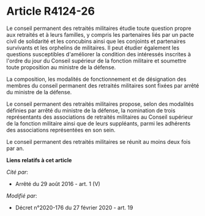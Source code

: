 # Article R4124-26

Le conseil permanent des retraités militaires étudie toute question propre aux retraités et à leurs familles, y compris les
partenaires liés par un pacte civil de solidarité et les concubins ainsi que les conjoints et partenaires survivants et les
orphelins de militaires. Il peut étudier également les questions susceptibles d'améliorer la condition des intéressés
inscrites à l'ordre du jour du Conseil supérieur de la fonction militaire et soumettre toute proposition au ministre de la
défense.

La composition, les modalités de fonctionnement et de désignation des membres du conseil permanent des retraités militaires
sont fixées par arrêté du ministre de la défense.

Le conseil permanent des retraités militaires propose, selon des modalités définies par arrêté du ministre de la défense, la
nomination de trois représentants des associations de retraités militaires au Conseil supérieur de la fonction militaire
ainsi que de leurs suppléants, parmi les adhérents des associations représentées en son sein.

Le conseil permanent des retraités militaires se réunit au moins deux fois par an.

**Liens relatifs à cet article**

_Cité par_:

  - Arrêté du 29 août 2016 - art. 1 (V)

_Modifié par_:

  - Décret n°2020-176 du 27 février 2020 - art. 19
